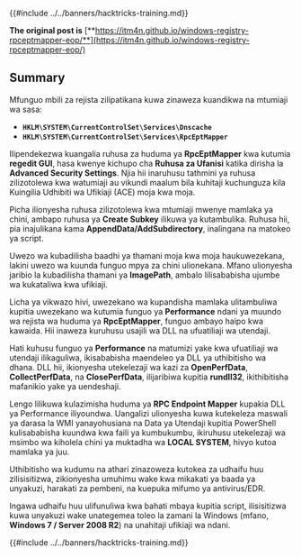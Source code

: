 {{#include ../../banners/hacktricks-training.md}}

**The original post is** [**https://itm4n.github.io/windows-registry-rpceptmapper-eop/**](https://itm4n.github.io/windows-registry-rpceptmapper-eop/)

## Summary

Mfunguo mbili za rejista zilipatikana kuwa zinaweza kuandikwa na mtumiaji wa sasa:

- **`HKLM\SYSTEM\CurrentControlSet\Services\Dnscache`**
- **`HKLM\SYSTEM\CurrentControlSet\Services\RpcEptMapper`**

Ilipendekezwa kuangalia ruhusa za huduma ya **RpcEptMapper** kwa kutumia **regedit GUI**, hasa kwenye kichupo cha **Ruhusa za Ufanisi** katika dirisha la **Advanced Security Settings**. Njia hii inaruhusu tathmini ya ruhusa zilizotolewa kwa watumiaji au vikundi maalum bila kuhitaji kuchunguza kila Kuingilia Udhibiti wa Ufikiaji (ACE) moja kwa moja.

Picha ilionyesha ruhusa zilizotolewa kwa mtumiaji mwenye mamlaka ya chini, ambapo ruhusa ya **Create Subkey** ilikuwa ya kutambulika. Ruhusa hii, pia inajulikana kama **AppendData/AddSubdirectory**, inalingana na matokeo ya script.

Uwezo wa kubadilisha baadhi ya thamani moja kwa moja haukuwezekana, lakini uwezo wa kuunda funguo mpya za chini ulionekana. Mfano ulionyesha jaribio la kubadilisha thamani ya **ImagePath**, ambalo lilisababisha ujumbe wa kukataliwa kwa ufikiaji.

Licha ya vikwazo hivi, uwezekano wa kupandisha mamlaka ulitambuliwa kupitia uwezekano wa kutumia funguo ya **Performance** ndani ya muundo wa rejista wa huduma ya **RpcEptMapper**, funguo ambayo haipo kwa kawaida. Hii inaweza kuruhusu usajili wa DLL na ufuatiliaji wa utendaji.

Hati kuhusu funguo ya **Performance** na matumizi yake kwa ufuatiliaji wa utendaji ilikaguliwa, ikisababisha maendeleo ya DLL ya uthibitisho wa dhana. DLL hii, ikionyesha utekelezaji wa kazi za **OpenPerfData**, **CollectPerfData**, na **ClosePerfData**, ilijaribiwa kupitia **rundll32**, ikithibitisha mafanikio yake ya uendeshaji.

Lengo lilikuwa kulazimisha huduma ya **RPC Endpoint Mapper** kupakia DLL ya Performance iliyoundwa. Uangalizi ulionyesha kuwa kutekeleza maswali ya darasa la WMI yanayohusiana na Data ya Utendaji kupitia PowerShell kulisababisha kuundwa kwa faili ya kumbukumbu, ikiruhusu utekelezaji wa msimbo wa kiholela chini ya muktadha wa **LOCAL SYSTEM**, hivyo kutoa mamlaka ya juu.

Uthibitisho wa kudumu na athari zinazoweza kutokea za udhaifu huu zilisisitizwa, zikionyesha umuhimu wake kwa mikakati ya baada ya unyakuzi, harakati za pembeni, na kuepuka mifumo ya antivirus/EDR.

Ingawa udhaifu huu ulifunuliwa kwa bahati mbaya kupitia script, ilisisitizwa kuwa unyakuzi wake unategemea toleo la zamani la Windows (mfano, **Windows 7 / Server 2008 R2**) na unahitaji ufikiaji wa ndani.

{{#include ../../banners/hacktricks-training.md}}
